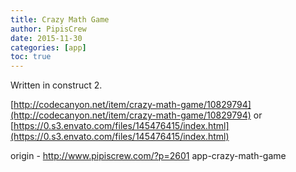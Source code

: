 ```yaml
---
title: Crazy Math Game
author: PipisCrew
date: 2015-11-30
categories: [app]
toc: true
---
```


Written in construct 2.

[http://codecanyon.net/item/crazy-math-game/10829794](http://codecanyon.net/item/crazy-math-game/10829794)
or
[https://0.s3.envato.com/files/145476415/index.html](https://0.s3.envato.com/files/145476415/index.html)

origin - http://www.pipiscrew.com/?p=2601 app-crazy-math-game